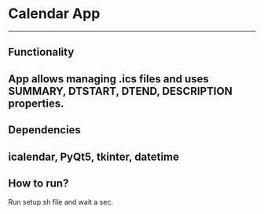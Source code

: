 # Calendar App

---
## Functionality

App allows managing .ics files and uses SUMMARY, DTSTART, DTEND, DESCRIPTION properties.
---
## Dependencies

icalendar, PyQt5, tkinter, datetime
---
## How to run?

Run setup.sh file and wait a sec.